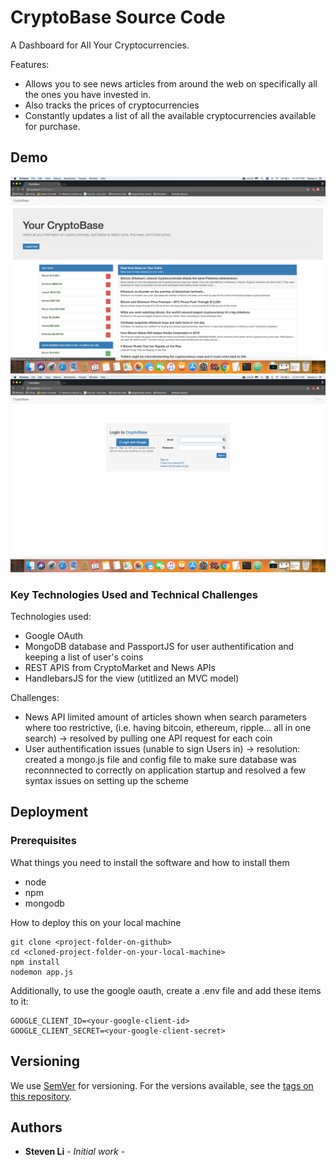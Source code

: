 # CryptoBase Source Code

A Dashboard for All Your Cryptocurrencies.

Features: 
- Allows you to see news articles from around the web on specifically all the ones you have invested in. 
- Also tracks the prices of cryptocurrencies 
- Constantly updates a list of all the available cryptocurrencies available for purchase.

## Demo

![Alt text](./1.png?raw=true "Title")
![Alt text](./2.png?raw=true "Title")

### Key Technologies Used and Technical Challenges 

Technologies used: 
- Google OAuth 
- MongoDB database and PassportJS for user authentification and keeping a list of user's coins
- REST APIS from CryptoMarket and News APIs
- HandlebarsJS for the view (utitlized an MVC model)

Challenges:
- News API limited amount of articles shown when search parameters where too restrictive, (i.e. having bitcoin, ethereum, ripple... all in one search) -> resolved by pulling one API request for each coin 
- User authentification issues (unable to sign Users in) -> resolution: created a mongo.js file and config file to make sure database was reconnnected to correctly on application startup and resolved a few syntax issues on setting up the scheme

## Deployment

### Prerequisites

What things you need to install the software and how to install them

* node
* npm
* mongodb 

How to deploy this on your local machine

```
git clone <project-folder-on-github>
cd <cloned-project-folder-on-your-local-machine>
npm install
nodemon app.js
```

Additionally, to use the google oauth, create a .env file and add these items to
it:

```
GOOGLE_CLIENT_ID=<your-google-client-id>
GOOGLE_CLIENT_SECRET=<your-google-client-secret>
```

## Versioning

We use [SemVer](http://semver.org/) for versioning. For the versions available,
see the [tags on this repository](https://github.com/your/project/tags).

## Authors

* **Steven Li** - _Initial work_ -

